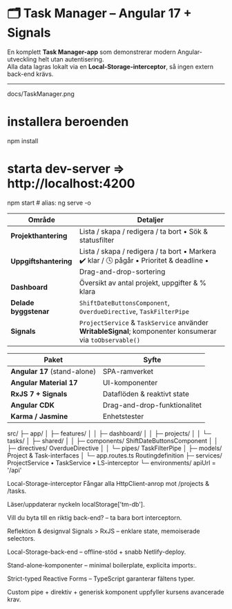 # 🗂️ Task Manager – Angular 17 + Signals

En komplett **Task Manager-app** som demonstrerar modern Angular-utveckling helt utan autentisering.  
Alla data lagras lokalt via en **Local-Storage-interceptor**, så ingen extern back-end krävs.

---

docs/TaskManager.png

# installera beroenden

npm install

# starta dev-server ⇒ http://localhost:4200

npm start # alias: ng serve -o

| Område                | Detaljer                                                                                                         |
| --------------------- | ---------------------------------------------------------------------------------------------------------------- |
| **Projekthantering**  | Lista / skapa / redigera / ta bort • Sök & statusfilter                                                          |
| **Uppgiftshantering** | Lista / skapa / redigera / ta bort • Markera ✔️ klar / 🕓 pågår • Prioritet & deadline • Drag-and-drop-sortering |
| **Dashboard**         | Översikt av antal projekt, uppgifter & % klara                                                                   |
| **Delade byggstenar** | `ShiftDateButtonsComponent`, `OverdueDirective`, `TaskFilterPipe`                                                |
| **Signals**           | `ProjectService` & `TaskService` använder **WritableSignal**; komponenter konsumerar via `toObservable()`        |

| Paket                        | Syfte                        |
| ---------------------------- | ---------------------------- |
| **Angular 17** (stand-alone) | SPA-ramverket                |
| **Angular Material 17**      | UI-komponenter               |
| **RxJS 7 + Signals**         | Dataflöden & reaktivt state  |
| **Angular CDK**              | Drag-and-drop-funktionalitet |
| **Karma / Jasmine**          | Enhetstester                 |

src/
├─ app/
│ ├─ features/
│ │ ├─ dashboard/
│ │ ├─ projects/
│ │ └─ tasks/
│ ├─ shared/
│ │ ├─ components/ ShiftDateButtonsComponent
│ │ ├─ directives/ OverdueDirective
│ │ └─ pipes/ TaskFilterPipe
│ ├─ models/ Project & Task-interfaces
│ └─ app.routes.ts Routingdefinition
├─ services/ ProjectService • TaskService • LS-interceptor
└─ environments/ apiUrl = '/api'

Local-Storage-interceptor
Fångar alla HttpClient-anrop mot /projects & /tasks.

Läser/uppdaterar nyckeln localStorage['tm-db'].

Vill du byta till en riktig back-end? – ta bara bort interceptorn.

Reflektion & designval
Signals > RxJS – enklare state, memoiserade selectors.

Local-Storage-back-end – offline-stöd + snabb Netlify-deploy.

Stand-alone-komponenter – minimal boilerplate, explicita imports:.

Strict-typed Reactive Forms – TypeScript garanterar fältens typer.

Custom pipe + direktiv + generisk komponent uppfyller kursens avancerade krav.

